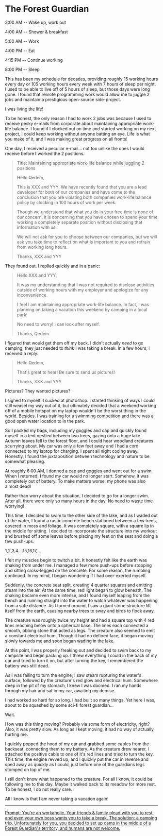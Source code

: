 # The Forest Guardian

3:00 AM -- Wake up, work out

4:00 AM -- Shower & breakfast

5:00 AM -- Work

4:00 PM -- Eat

4:15 PM -- Continue working

8:00 PM -- Sleep

This has been my schedule for decades, providing roughly 15 working hours every day or 105 working hours every week with 7 hours of sleep per night.
I used to be able to live off of 5 hours of sleep, but those days were long gone.
I found that remote programming work would allow me to juggle 2 jobs and maintain a prestigious open-source side-project.

I was living the life!

To be honest, the only reason I had to work 2 jobs was because I used to receive pesky e-mails from corporate about maintaining appropriate work-life balance.
I found if I clocked out on time and started working on my next project, I could keep working without anyone batting an eye.
Life is what you make of it, and I was making great progress on all fronts!

One day, I received a peculiar e-mail... not too unlike the ones I would receive before I worked the 2 positions.

> Title: Maintaining appropriate work-life balance while juggling 2 positions
> 
> Hello Qedem,
> 
> This is XXX and YYY. We have recently found that you are a lead developer for both of our companies and have come to the conclusion that you are violating both companies work-life balance policy by clocking in 100 hours of work per week.
> 
> Though we understand that what you do in your free time is none of our concern, it is concerning that you have chosen to spend your time working a completely separate position without disclosing that information with us.
> 
> We will not ask for you to choose between our companies, but we will ask you take time to reflect on what is important to you and refrain from working long hours.
> 
> Thanks,
> XXX and YYY

They found out. I replied quickly and in a panic:

> Hello XXX and YYY,
> 
> It was my understanding that I was not required to disclose activities outside of working hours with my employer and apologize for any inconvenience.
> 
> I feel I am maintaining appropriate work-life balance. In fact, I was planning on taking a vacation this weekend by camping in a local park!
> 
> No need to worry! I can look after myself.
> 
> Thanks,
> Qedem

I figured that would get them off my back.
I didn't actually *need* to go camping, they just needed to *think* I was taking a break.
In a few hours, I received a reply:

> Hello Qedem,
> 
> That's great to hear! Be sure to send us pictures!
>
> Thanks,
> XXX and YYY

Pictures? They wanted pictures?

I sighed to myself. I sucked at photoshop.
I started thinking of ways I could still weasel my way out of it, but ultimately decided that a weekend working off of a mobile hotspot on my laptop wouldn't be the worst thing in the world.
Besides, I was training for a swimming competition and there was a good open water location to in the park.

So I packed my bags, including my goggles and cap and quickly found myself in a tent nestled between two trees, gazing onto a huge lake.
Autumn leaves fell to the forest floor, and I could hear woodland creatures scurrying about.
My car was only a few feet away and I had a cord connected to my laptop for charging.
I spent all night coding away.
Honestly, I found the juxtaposition between technology and nature to be somewhat pleasing.

At roughly 6:00 AM, I donned a cap and goggles and went out for a swim.
When I returned, I found my car would no longer start.
Somehow, it was completely out of battery.
To make matters worse, my phone was also almost dead!

Rather than worry about the situation, I decided to go for a longer swim.
After all, there were only so many hours in the day.
No need to waste time worrying!

This time, I decided to swim to the other side of the lake, and as I waded out of the water, I found a rustic concrete bench stationed between a few trees, covered in moss and foliage.
It was completely square, with a square lip in the middle for sitting.
I decided to incorporate the structure into my workout and brushed off some leaves before placing my feet on the seat and doing a few push-ups.

1,2,3,4....15,16,17,...

I felt my muscles begin to twitch a bit.
It honestly felt like the earth was shaking from under me.
I managed a few more push-ups before stopping and sitting cross-legged on the concrete.
For some reason, the rumbling continued.
In my mind, I began wondering if I had over-exerted myself.

Suddenly, the concrete seat split, creating 4 quarter squares and emitting steam into the air.
At the same time, red light began to glow beneath.
The shaking became even more intense, and I found myself leaping from the bench and running straight into the water to watch whatever was happening from a safe distance.
As I turned around, I saw a giant stone structure lift itself from the earth, causing nearby trees to sway and birds to flock away.

The creature was roughly twice my height and had a square top with 4 red lines reaching below onto a spherical base.
The lines each connected a smooth, oblong stone that acted as legs.
The creature also seemed to emit a constant electrical hum.
Though it had no defined face, it began moving slowly towards me and soon began wading in the lake.

At this point, I was properly freaking out and decided to swim back to my campsite and begin packing up.
I threw everything I could in the back of my car and tried to turn it on, but after turning the key, I remembered the battery was still dead.

As I was failing to turn the engine, I saw steam rupturing the water's surface, followed by the creature's red glow and electrical hum.
Somewhere deep in the pit of my stomach, I knew I was doomed.
I ran my hands through my hair and sat in my car, awaiting my demise.

I had worked so hard for so long.
I had built so many things.
Yet here I was, about to be squashed by some sci-fi forest guardian...

Wait.

How was this thing moving? Probably via some form of electricity, right?
Also, it was pretty slow.
As long as I kept moving, it had no way of actually hurting me.

I quickly popped the hood of my car and grabbed some cables from the backseat, connecting them to my battery. As the creature drew nearer, I attached the positive cable to one of it's red lines and tried to turn the key.
This time, the engine revved up, and I quickly put the car in reverse and sped away as quickly as I could, just before one of the guardians legs stomped on top of me.

I still don't know what happened to the creature.
For all I know, it could be following me to this day.
Maybe it walked back to its meadow for more rest.
To be honest, I do not really care.

All I know is that I am never taking a vacation again!

---

[Prompt: You're an workaholic. Your friends & family plead with you to rest, and even your own boss wants you to take a break. The solution: a camping trip. Unfortunately for you, you decided to set up camp in the middle of a Forest Guardian's territory, and humans are not welcome.](https://www.reddit.com/r/WritingPrompts/comments/j7p9ec/wp_youre_an_workaholic_your_friends_family_plead/g86c4z4/)
